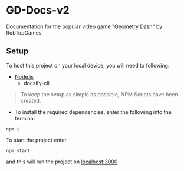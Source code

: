 # GD-Docs-v2
 Documentation for the popular video game "Geometry Dash" by RobTopGames

## Setup

To host this project on your local device, you will need to following:

- [Node.js](https://nodejs.org/en/)
    - docsify-cli

> To keep the setup as simple as possible, NPM Scripts have been created.

- To install the required dependencies, enter the following into the terminal
```
npm i
```
To start the project enter
```
npm start
```
and this will run the project on [localhost:3000](http://localhost:3000/#/)
